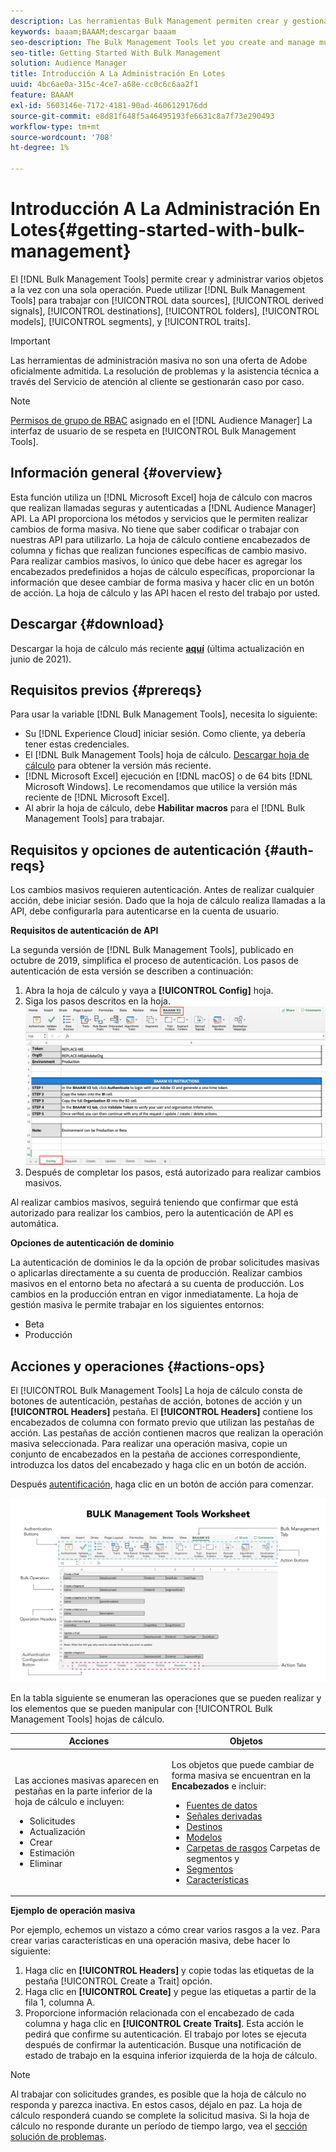 ```yaml
---
description: Las herramientas Bulk Management permiten crear y gestionar varios objetos a la vez con una sola operación. Puede utilizar herramientas de administración masiva para trabajar con fuentes de datos, señales derivadas, destinos, carpetas, segmentos y rasgos.
keywords: baaam;BAAAM;descargar baaam
seo-description: The Bulk Management Tools let you create and manage multiple objects at once with single operation. You can use Bulk Management Tools to work with data sources, derived signals, destinations, folders, segments, and traits.
seo-title: Getting Started With Bulk Management
solution: Audience Manager
title: Introducción A La Administración En Lotes
uuid: 4bc6ae0a-315c-4ce7-a68e-cc0c6c6aa2f1
feature: BAAAM
exl-id: 5603146e-7172-4181-90ad-4606129176dd
source-git-commit: e8d81f648f5a46495193fe6631c8a7f73e290493
workflow-type: tm+mt
source-wordcount: '708'
ht-degree: 1%

---
```



# Introducción A La Administración En Lotes{#getting-started-with-bulk-management}

El [!DNL Bulk Management Tools] permite crear y administrar varios objetos a la vez con una sola operación. Puede utilizar [!DNL Bulk Management Tools] para trabajar con [!UICONTROL data sources], [!UICONTROL derived signals], [!UICONTROL destinations], [!UICONTROL folders], [!UICONTROL models], [!UICONTROL segments], y [!UICONTROL traits].

>[!IMPORTANT]
>
>Las herramientas de administración masiva no son una oferta de Adobe oficialmente admitida. La resolución de problemas y la asistencia técnica a través del Servicio de atención al cliente se gestionarán caso por caso.

<!-- 

c_bulk_start.xml

 -->

>[!NOTE]
>
>[Permisos de grupo de RBAC](../../features/administration/administration-overview.md) asignado en el [!DNL Audience Manager] La interfaz de usuario de se respeta en [!UICONTROL Bulk Management Tools].

## Información general {#overview}

Esta función utiliza un [!DNL Microsoft Excel] hoja de cálculo con macros que realizan llamadas seguras y autenticadas a [!DNL Audience Manager] API. La API proporciona los métodos y servicios que le permiten realizar cambios de forma masiva. No tiene que saber codificar o trabajar con nuestras API para utilizarlo. La hoja de cálculo contiene encabezados de columna y fichas que realizan funciones específicas de cambio masivo. Para realizar cambios masivos, lo único que debe hacer es agregar los encabezados predefinidos a hojas de cálculo específicas, proporcionar la información que desee cambiar de forma masiva y hacer clic en un botón de acción. La hoja de cálculo y las API hacen el resto del trabajo por usted.

## Descargar {#download}

Descargar la hoja de cálculo más reciente **[aquí](assets/BAAAM_V2_20210609.xlsm)** (última actualización en junio de 2021).

## Requisitos previos {#prereqs}

Para usar la variable [!DNL Bulk Management Tools], necesita lo siguiente:

* Su [!DNL Experience Cloud] iniciar sesión. Como cliente, ya debería tener estas credenciales.
* El [!DNL Bulk Management Tools] hoja de cálculo. [Descargar hoja de cálculo](assets/BAAAM_V2_20210609.xlsm) para obtener la versión más reciente.
* [!DNL Microsoft Excel] ejecución en [!DNL macOS] o de 64 bits [!DNL Microsoft Windows]. Le recomendamos que utilice la versión más reciente de [!DNL Microsoft Excel].
* Al abrir la hoja de cálculo, debe **Habilitar macros** para el [!DNL Bulk Management Tools] para trabajar.

## Requisitos y opciones de autenticación {#auth-reqs}

Los cambios masivos requieren autenticación. Antes de realizar cualquier acción, debe iniciar sesión. Dado que la hoja de cálculo realiza llamadas a la API, debe configurarla para autenticarse en la cuenta de usuario.

**Requisitos de autenticación de API**

La segunda versión de [!DNL Bulk Management Tools], publicado en octubre de 2019, simplifica el proceso de autenticación. Los pasos de autenticación de esta versión se describen a continuación:

1. Abra la hoja de cálculo y vaya a **[!UICONTROL Config]** hoja.
2. Siga los pasos descritos en la hoja.
   ![](assets/baaam-authentication.png)
3. Después de completar los pasos, está autorizado para realizar cambios masivos.

Al realizar cambios masivos, seguirá teniendo que confirmar que está autorizado para realizar los cambios, pero la autenticación de API es automática.

**Opciones de autenticación de dominio**

La autenticación de dominios le da la opción de probar solicitudes masivas o aplicarlas directamente a su cuenta de producción. Realizar cambios masivos en el entorno beta no afectará a su cuenta de producción. Los cambios en la producción entran en vigor inmediatamente. La hoja de gestión masiva le permite trabajar en los siguientes entornos:

* Beta
* Producción

## Acciones y operaciones {#actions-ops}

El [!UICONTROL Bulk Management Tools] La hoja de cálculo consta de botones de autenticación, pestañas de acción, botones de acción y un **[!UICONTROL Headers]** pestaña. El **[!UICONTROL Headers]** contiene los encabezados de columna con formato previo que utilizan las pestañas de acción. Las pestañas de acción contienen macros que realizan la operación masiva seleccionada. Para realizar una operación masiva, copie un conjunto de encabezados en la pestaña de acciones correspondiente, introduzca los datos del encabezado y haga clic en un botón de acción.

Después [autentificación](#auth-reqs), haga clic en un botón de acción para comenzar.

![](assets/baaam-worksheet.png)

En la tabla siguiente se enumeran las operaciones que se pueden realizar y los elementos que se pueden manipular con [!UICONTROL Bulk Management Tools] hojas de cálculo.

<table id="table_B9B3E09B692E42BAA52FB32C18B00709"> 
 <thead> 
  <tr> 
   <th colname="col1" class="entry"> Acciones </th> 
   <th colname="col2" class="entry"> Objetos </th> 
  </tr> 
 </thead>
 <tbody> 
  <tr> 
   <td colname="col1"> <p>Las acciones masivas aparecen en pestañas en la parte inferior de la hoja de cálculo e incluyen: </p> <p> 
     <ul id="ul_49F46B9E00C045D29E40258EB7BDCFBB"> 
      <li id="li_193C41EA19EF4D738FBA037D2BF9B05C">Solicitudes </li> 
      <li id="li_5BE2E13D839F4958AAA5C01B7EFC5096">Actualización </li> 
      <li id="li_4CCCC739795945DF8C89787F9A67EB88">Crear  </li> 
      <li id="li_C7D36D2BDF0448CEAF3A5EABE41038E8">Estimación </li> 
      <li id="li_07A3E94326124A3092362D9896EB7732">Eliminar </li> 
     </ul> </p> </td> 
   <td colname="col2"> <p>Los objetos que puede cambiar de forma masiva se encuentran en la <b><span class="uicontrol"> Encabezados</span></b> e incluir: </p> <p> 
     <ul id="ul_A7A96F2B1B63430B9A1E1184AC5FA8F2"> 
      <li id="li_E3D9E2E190B04BE685337AC6140C371C"> <a href="../../features/datasources-list-and-settings.md#data-sources-list-and-settings"> Fuentes de datos</a> </li> 
      <li id="li_B645385E40684FA28770913EAF18CB2C"> <a href="../../features/derived-signals.md"> Señales derivadas</a> </li> 
      <li id="li_9059F8C4A41A410899BDEFC76D3F5949"> <a href="../../features/destinations/destinations.md"> Destinos</a> </li> 
      <li> <a href="../../features/algorithmic-models/understanding-models.md"> Modelos</a> </li> 
      <li id="li_BB5A445150754E53AA38C78461326932"> <a href="../../features/traits/trait-storage.md#trait-storage"> Carpetas de rasgos</a> Carpetas de segmentos y </li> 
      <li id="li_7A27DBF64E0945CF8AE8C96E8C6EDA09"> <a href="../../features/segments/segments-purpose.md"> Segmentos</a> </li> 
      <li id="li_A4640A34930040DEA8555EAF0AE2A702"> <a href="../../features/traits/trait-details-page.md"> Características</a> </li> 
     </ul> </p> </td> 
  </tr> 
 </tbody> 
</table>

**Ejemplo de operación masiva**

Por ejemplo, echemos un vistazo a cómo crear varios rasgos a la vez. Para crear varias características en una operación masiva, debe hacer lo siguiente:

1. Haga clic en **[!UICONTROL Headers]** y copie todas las etiquetas de la pestaña [!UICONTROL Create a Trait] opción.
2. Haga clic en **[!UICONTROL Create]** y pegue las etiquetas a partir de la fila 1, columna A.
3. Proporcione información relacionada con el encabezado de cada columna y haga clic en **[!UICONTROL Create Traits]**. Esta acción le pedirá que confirme su autenticación. El trabajo por lotes se ejecuta después de confirmar la autenticación. Busque una notificación de estado de trabajo en la esquina inferior izquierda de la hoja de cálculo.


>[!NOTE]
>
>Al trabajar con solicitudes grandes, es posible que la hoja de cálculo no responda y parezca inactiva. En estos casos, déjalo en paz. La hoja de cálculo responderá cuando se complete la solicitud masiva. Si la hoja de cálculo no responde durante un período de tiempo largo, vea el [sección solución de problemas](../../reference/bulk-management-tools/bulk-troubleshooting.md).
